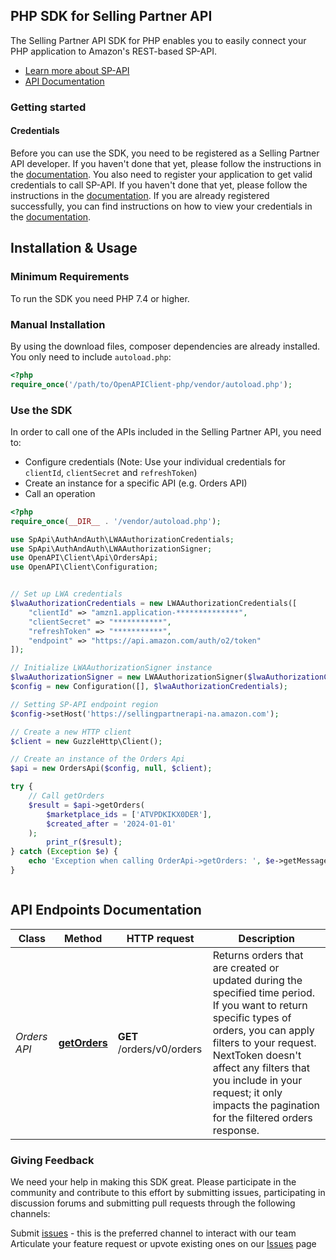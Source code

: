 ## PHP SDK for Selling Partner API

The Selling Partner API SDK for PHP enables you to easily connect your PHP application to Amazon's REST-based SP-API.

* [Learn more about SP-API](https://developer.amazonservices.com/)
* [API Documentation](https://developer-docs.amazon.com/sp-api/)

### Getting started

#### Credentials

Before you can use the SDK, you need to be registered as a Selling Partner API developer. If you haven't done that yet, please follow the instructions in the [documentation](https://developer-docs.amazon.com/sp-api/docs/sp-api-registration-overview).
You also need to register your application to get valid credentials to call SP-API. If you haven't done that yet, please follow the instructions in the [documentation](https://developer-docs.amazon.com/sp-api/docs/registering-your-application).
If you are already registered successfully, you can find instructions on how to view your credentials in the [documentation](https://developer-docs.amazon.com/sp-api/docs/viewing-your-application-information-and-credentials).

## Installation & Usage

### Minimum Requirements

To run the SDK you need PHP 7.4 or higher.


### Manual Installation

By using the download files, composer dependencies are already installed. You only need to include `autoload.php`:

```php
<?php
require_once('/path/to/OpenAPIClient-php/vendor/autoload.php');
```

### Use the SDK

In order to call one of the APIs included in the Selling Partner API, you need to:
* Configure credentials (Note: Use your individual credentials for `clientId`, `clientSecret` and `refreshToken`)
* Create an instance for a specific API (e.g. Orders API)
* Call an operation

```php
<?php
require_once(__DIR__ . '/vendor/autoload.php');

use SpApi\AuthAndAuth\LWAAuthorizationCredentials;
use SpApi\AuthAndAuth\LWAAuthorizationSigner;
use OpenAPI\Client\Api\OrdersApi;
use OpenAPI\Client\Configuration;


// Set up LWA credentials
$lwaAuthorizationCredentials = new LWAAuthorizationCredentials([
    "clientId" => "amzn1.application-**************",
    "clientSecret" => "***********",
    "refreshToken" => "***********",
    "endpoint" => "https://api.amazon.com/auth/o2/token"
]);

// Initialize LWAAuthorizationSigner instance
$lwaAuthorizationSigner = new LWAAuthorizationSigner($lwaAuthorizationCredentials);
$config = new Configuration([], $lwaAuthorizationCredentials);

// Setting SP-API endpoint region 
$config->setHost('https://sellingpartnerapi-na.amazon.com');

// Create a new HTTP client 
$client = new GuzzleHttp\Client();

// Create an instance of the Orders Api 
$api = new OrdersApi($config, null, $client);

try {
    // Call getOrders
    $result = $api->getOrders(
        $marketplace_ids = ['ATVPDKIKX0DER'],
        $created_after = '2024-01-01'
    );
        print_r($result);
} catch (Exception $e) {
    echo 'Exception when calling OrderApi->getOrders: ', $e->getMessage(), PHP_EOL;
}



```


## API Endpoints Documentation

Class | Method                                           | HTTP request | Description
------------ |--------------------------------------------------| ------------- | -------------
*Orders API* | [**getOrders**](docs/Api/OrdersAPI.md#getorders) | **GET** /orders/v0/orders | Returns orders that are created or updated during the specified time period. If you want to return specific types of orders, you can apply filters to your request. NextToken doesn't affect any filters that you include in your request; it only impacts the pagination for the filtered orders response.


### Giving Feedback

We need your help in making this SDK great. Please participate in the community and contribute to this effort by submitting issues, participating in discussion forums and submitting pull requests through the following channels:

Submit [issues][sdk-issues] - this is the preferred channel to interact with our team
Articulate your feature request or upvote existing ones on our [Issues][sdk-issues] page

[sdk-issues]: https://github.com/amzn/selling-partner-api-sdk/issues


